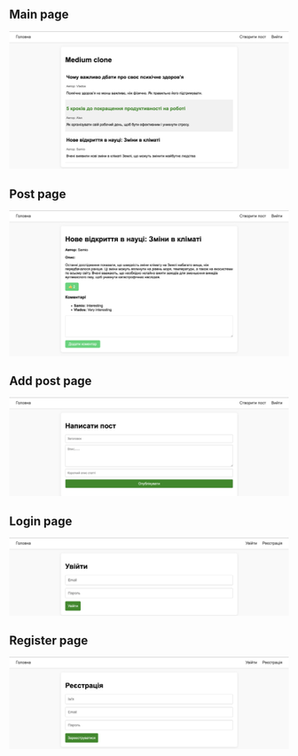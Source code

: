 
<h2>Main page</h2>
<img src="screens/home.png">
<br>

<h2>Post page</h2>
<img src="screens/post.png">
<br>

<h2>Add post page</h2>
<img src="screens/add.png">
<br>

<h2>Login page</h2>
<img src="screens/login.png">
<br>

<h2>Register page</h2>
<img src="screens/register.png">
<br>
